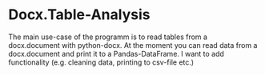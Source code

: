 # Docx.Table-Analysis
The main use-case of the programm is to read tables from a docx.document with python-docx.
At the moment you can read data from a docx.document and print it to a Pandas-DataFrame.
I want to add functionality (e.g. cleaning data, printing to csv-file etc.)
